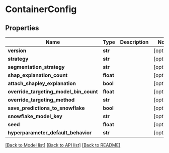 # ContainerConfig

## Properties
Name | Type | Description | Notes
------------ | ------------- | ------------- | -------------
**version** | **str** |  | [optional] 
**strategy** | **str** |  | [optional] 
**segmentation_strategy** | **str** |  | [optional] 
**shap_explanation_count** | **float** |  | [optional] 
**attach_shapley_explanation** | **bool** |  | [optional] 
**override_targeting_model_bin_count** | **float** |  | [optional] 
**override_targeting_method** | **str** |  | [optional] 
**save_predictions_to_snowflake** | **bool** |  | [optional] 
**snowflake_model_key** | **str** |  | [optional] 
**seed** | **float** |  | [optional] 
**hyperparameter_default_behavior** | **str** |  | [optional] 

[[Back to Model list]](../README.md#documentation-for-models) [[Back to API list]](../README.md#documentation-for-api-endpoints) [[Back to README]](../README.md)

